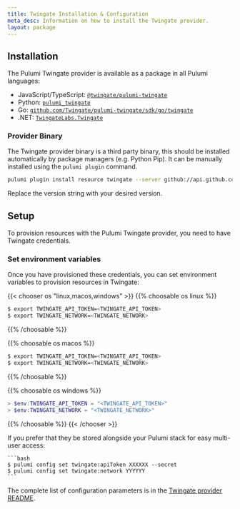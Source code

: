 ```yaml
---
title: Twingate Installation & Configuration
meta_desc: Information on how to install the Twingate provider.
layout: package
---
```


## Installation

The Pulumi Twingate provider is available as a package in all Pulumi languages:

* JavaScript/TypeScript: [`@twingate/pulumi-twingate`](https://www.npmjs.com/package/@twingate/pulumi-twingate)
* Python: [`pulumi_twingate`](https://pypi.org/project/pulumi-twingate/)
* Go: [`github.com/Twingate/pulumi-twingate/sdk/go/twingate`](https://github.com/Twingate-Labs/pulumi-twingate/tree/master/sdk/go/twingate)
* .NET: [`TwingateLabs.Twingate`](https://www.nuget.org/packages/TwingateLabs.Twingate)

### Provider Binary

The Twingate provider binary is a third party binary, this should be installed automatically by package managers (e.g. Python Pip). It can be manually installed using the `pulumi plugin` command.

```bash
pulumi plugin install resource twingate --server github://api.github.com/Twingate/pulumi-twingate
```

Replace the version string with your desired version.

## Setup

To provision resources with the Pulumi Twingate provider, you need to have Twingate credentials.

### Set environment variables

Once you have provisioned these credentials, you can set environment variables to provision resources in Twingate:

{{< chooser os "linux,macos,windows" >}}
{{% choosable os linux %}}

```bash
$ export TWINGATE_API_TOKEN=<TWINGATE_API_TOKEN>
$ export TWINGATE_NETWORK=<TWINGATE_NETWORK>
```

{{% /choosable %}}

{{% choosable os macos %}}

```bash
$ export TWINGATE_API_TOKEN=<TWINGATE_API_TOKEN>
$ export TWINGATE_NETWORK=<TWINGATE_NETWORK>
```

{{% /choosable %}}

{{% choosable os windows %}}

```powershell
> $env:TWINGATE_API_TOKEN = "<TWINGATE_API_TOKEN>"
> $env:TWINGATE_NETWORK = "<TWINGATE_NETWORK>"
```

{{% /choosable %}}
{{< /chooser >}}

If you prefer that they be stored alongside your Pulumi stack for easy multi-user access:

    ```bash
    $ pulumi config set twingate:apiToken XXXXXX --secret
    $ pulumi config set twingate:network YYYYYY
    ```

The complete list of
configuration parameters is in the [Twingate provider README](https://github.com/Twingate-Labs/pulumi-twingate/blob/master/README.md).
